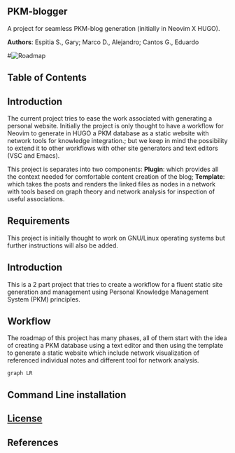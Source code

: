 ## PKM-blogger
A project for seamless PKM-blog generation (initially in Neovim X HUGO).

**Authors**: Espitia S., Gary; Marco D., Alejandro; Cantos G., Eduardo

#![Roadmap](roadmap.?raw=true "v. date: 17/05/23")

## Table of Contents

## Introduction
The current project tries to ease the work associated with generating a personal website.
Initially the project is only thought to have a workflow for Neovim to generate in HUGO a PKM database as a static website with network tools for knowledge integration.; but we keep in mind the possibility to extend it to other workflows with other site generators and text editors (VSC and Emacs).

This project is separates into two components:
**Plugin**: which provides all the context needed for comfortable content creation of the blog;
**Template**: which takes the posts and renders the linked files as nodes in a network with tools based on graph theory and network analysis for inspection of useful associations.

## Requirements
This project is initially thought to work on GNU/Linux operating systems but further instructions will also be added.


## Introduction

This is a 2 part project that tries to create a workflow for a fluent static site generation and management using Personal Knowledge Management System (PKM) principles.

## Workflow
The roadmap of this project has many phases, all of them start with the idea of creating a PKM database using a text editor and then using the template to generate a static website which include network visualization of referenced individual notes and different tool for network analysis.

```mermaid
graph LR
```

## Command Line installation

## [License](LICENSE)

## References
